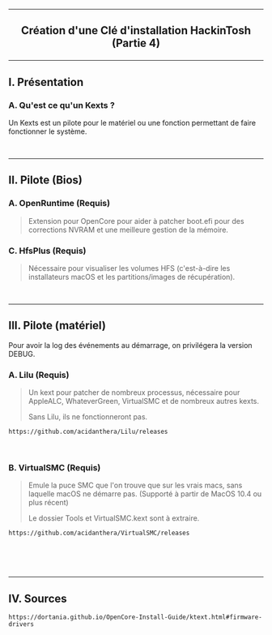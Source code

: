 --------------------------------------------------------------------------------------------------------------------------
## <p align='center'> Création d'une Clé d'installation HackinTosh (Partie 4) </p>

--------------------------------------------------------------------------------------------------------------------------
## I. Présentation
### A. Qu'est ce qu'un Kexts ?
Un Kexts est un pilote pour le matériel ou une fonction permettant de faire fonctionner le système.


<br />

--------------------------------------------------------------------------------------------------------------------------
## II. Pilote (Bios)
### A. OpenRuntime (Requis)
> Extension pour OpenCore pour aider à patcher boot.efi pour des corrections NVRAM et une meilleure gestion de la mémoire.

### C. HfsPlus (Requis)
> Nécessaire pour visualiser les volumes HFS (c'est-à-dire les installateurs macOS et les partitions/images de récupération).

<br />

--------------------------------------------------------------------------------------------------------------------------
## III. Pilote (matériel)
Pour avoir la log des événements au démarrage, on privilégera la version DEBUG.

### A. Lilu (Requis)
> Un kext pour patcher de nombreux processus, nécessaire pour AppleALC, WhateverGreen, VirtualSMC et de nombreux autres kexts.
>
> Sans Lilu, ils ne fonctionneront pas.
```
https://github.com/acidanthera/Lilu/releases
```

<br />

### B. VirtualSMC (Requis)
> Emule la puce SMC que l'on trouve que sur les vrais macs, sans laquelle macOS ne démarre pas. (Supporté à partir de MacOS 10.4 ou plus récent)
>
> Le dossier Tools et VirtualSMC.kext sont à extraire.

```
https://github.com/acidanthera/VirtualSMC/releases
```




<br />
<br />
<br />

--------------------------------------------------------------------------------------------------------------------------
## IV. Sources
```
https://dortania.github.io/OpenCore-Install-Guide/ktext.html#firmware-drivers
```
